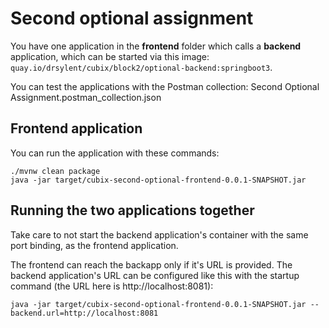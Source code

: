 # Second optional assignment

You have one application in the __frontend__ folder which calls a __backend__ application, 
which can be started via this image: `quay.io/drsylent/cubix/block2/optional-backend:springboot3`.

You can test the applications with the Postman collection: Second Optional Assignment.postman_collection.json

## Frontend application

You can run the application with these commands:

```
./mvnw clean package
java -jar target/cubix-second-optional-frontend-0.0.1-SNAPSHOT.jar
```

## Running the two applications together

Take care to not start the backend application's container with the same port binding, as the frontend application.


The frontend can reach the backapp only if it's URL is provided.
The backend application's URL can be configured like this with the startup command (the URL here is http://localhost:8081):

```
java -jar target/cubix-second-optional-frontend-0.0.1-SNAPSHOT.jar --backend.url=http://localhost:8081
```
